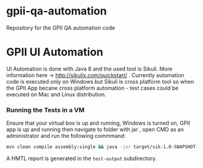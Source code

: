 # gpii-qa-automation
Repository for the GPII QA automation code
# GPII UI Automation
UI Automation is done with Java 8 and the used tool is Sikuli. More information here -> http://sikulix.com/quickstart/ .
Currently automation code is executed only on Windows but Sikuli is cross platform tool so when the GPII App becane cross platform automation - test cases could be executed on Mac and Linux distribution.
### Running the Tests in a VM
Ensure that your virtual box is up and running, Windows is turned on, GPII app is up and running then navigate to folder with jar , open CMD as an administrator and run the following commmand: 
```bash
mvn clean compile assembly:single && java -jar target/sik-1.0-SNAPSHOT-jar-with-dependencies.jar testng.xml
```
A HMTL report is generated in the `test-output` subdirectory. 

